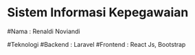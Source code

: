 # Sistem Informasi Kepegawaian

#Nama : Renaldi Noviandi

#Teknologi
#Backend : Laravel
#Frontend : React Js, Bootstrap
